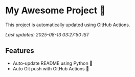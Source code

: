 # My Awesome Project 🚀

This project is automatically updated using GitHub Actions.

_Last updated: 2025-08-13 03:27:50 IST_

## Features
- Auto-update README using Python 🐍
- Auto Git push with GitHub Actions 🤖
